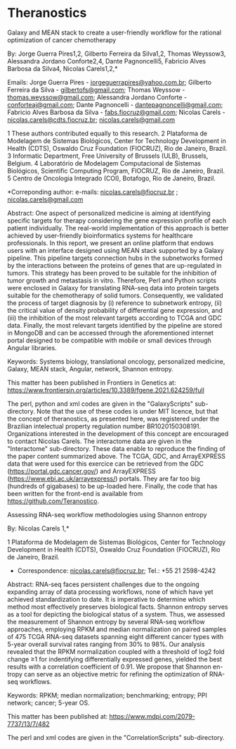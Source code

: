 # Theranostics
Galaxy and MEAN stack to create a user-friendly workflow for the rational optimization of cancer chemotherapy

By: Jorge Guerra Pires1,2, Gilberto Ferreira da Silva1,2, Thomas Weyssow3, Alessandra Jordano Conforte2,4, Dante Pagnoncelli5, Fabricio Alves Barbosa da Silva4, Nicolas Carels1,2,*

Emails:
Jorge Guerra Pires - jorgeguerrapires@yahoo.com.br;
Gilberto Ferreira da Silva - gilbertofs@gmail.com;
Thomas Weyssow - thomas.weyssow@gmail.com;
Alessandra Jordano Conforte - conforteaj@gmail.com;
Dante Pagnoncelli - dantepagnoncelli@gmail.com;
Fabricio Alves Barbosa da Silva - fabs.fiocruz@gmail.com;
Nicolas Carels - nicolas.carels@cdts.fiocruz.br; nicolas.carels@gmail.com

1 These authors contributed equally to this research.
2 Plataforma de Modelagem de Sistemas Biológicos, Center for Technology Development in Health (CDTS), Oswaldo Cruz Foundation (FIOCRUZ), Rio de Janeiro, Brazil.
3 Informatic Department, Free University of Brussels (ULB), Brussels, Belgium.
4 Laboratório de Modelagem Computacional de Sistemas Biológicos, Scientific Computing Program, FIOCRUZ, Rio de Janeiro, Brazil.
5 Centro de Oncologia Integrado (COI), Botafogo, Rio de Janeiro, Brazil.

*Correponding author: e-mails: nicolas.carels@fiocruz.br ; nicolas.carels@gmail.com

Abstract: 
One aspect of personalized medicine is aiming at identifying specific targets for therapy considering the gene expression profile of each patient individually. The real-world implementation of this approach is better achieved by user-friendly bioinformatics systems for healthcare professionals. In this report, we present an online platform that endows users with an interface designed using MEAN stack supported by a Galaxy pipeline. This pipeline targets connection hubs in the subnetworks formed by the interactions between the proteins of genes that are up-regulated in tumors. This strategy has been proved to be suitable for the inhibition of tumor growth and metastasis in vitro. Therefore, Perl and Python scripts were enclosed in Galaxy for translating RNA-seq data into protein targets suitable for the chemotherapy of solid tumors. Consequently, we validated the process of target diagnosis by (i) reference to subnetwork entropy, (ii) the critical value of density probability of differential gene expression, and (iii) the inhibition of the most relevant targets according to TCGA and GDC data. Finally, the most relevant targets identified by the pipeline are stored in MongoDB and can be accessed through the aforementioned internet portal designed to be compatible with mobile or small devices through Angular libraries.
	
Keywords: Systems biology, translational oncology, personalized medicine, Galaxy, MEAN stack, Angular, network, Shannon entropy.

This matter has been published in Frontiers in Genetics at: https://www.frontiersin.org/articles/10.3389/fgene.2021.624259/full

The perl, python and xml codes are given in the "GalaxyScripts" sub-directory. Note that the use of these codes is under MIT licence, but that the concept of theranostics, as presented here, was registered under the Brazilian intelectual property regulation number BR1020150308191. Organizations interested in the development of this concept are encouraged to contact Nicolas Carels. The interactome data are given in the "Interactome" sub-directory. These data enable to reproduce the finding of the paper content summarized above. The TCGA, GDC, and ArrayEXPRESS data that were used for this exercice can be retrieved from the GDC (https://portal.gdc.cancer.gov/) and ArrayEXPRESS (https://www.ebi.ac.uk/arrayexpress/) portals. They are far too big (hundreds of gigabases) to be up-loaded here. Finally, the code that has been written for the front-end is available from https://github.com/Teranostico.

Assessing RNA-seq workflow methodologies using Shannon entropy

By: Nicolas Carels 1,*

1 Plataforma de Modelagem de Sistemas Biológicos, Center for Technology Development in Health (CDTS), Oswaldo Cruz Foundation (FIOCRUZ), Rio de Janeiro, Brazil.

*	Correspondence: nicolas.carels@fiocruz.br; Tel.: +55 21 2598-4242

Abstract: RNA-seq faces persistent challenges due to the ongoing expanding array of data processing workflows, none of which have yet achieved standardization to date. It is imperative to determine which method most effectively preserves biological facts. Shannon entropy serves as a tool for depicting the biological status of a system. Thus, we assessed the measurement of Shannon entropy by several RNA-seq workflow approaches, employing RPKM and median normalization on paired samples of 475 TCGA RNA-seq datasets spanning eight different cancer types with 5-year overall survival rates ranging from 30% to 98%. Our analysis revealed that the RPKM normalization coupled with a threshold of log2 fold change ≥1 for indentifying differentially expressed genes, yielded the best results with a correlation coefficient of 0.91. We propose that Shannon en-tropy can serve as an objective metric for refining the optimization of RNA-seq workflows.

Keywords: RPKM; median normalization; benchmarking; entropy; PPI network; cancer; 5-year OS.

This matter has been published at: https://www.mdpi.com/2079-7737/13/7/482

The perl and xml codes are given in the "CorrelationScripts" sub-directory.

